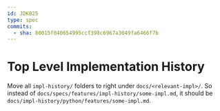 ```yaml
---
id: JDK025
type: spec
commits:
  - sha: 80015f040654995ccf398c6967a3049fa6466f7b
---
```


# Top Level Implementation History

Move all `impl-history/` folders to right under `docs/<relevant-impl>/`. So instead of `docs/specs/features/impl-history/some-impl.md`, it should be `docs/impl-history/python/features/some-impl.md`.
